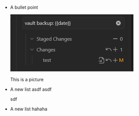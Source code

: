 - A bullet point
  
  ![Pasted image 20240905140005](_attachments/Pasted%20image%2020240905140005.png)
  
  This is a picture
- A new list
    asdf
    asdf
    
    sdf
- A new list
hahaha